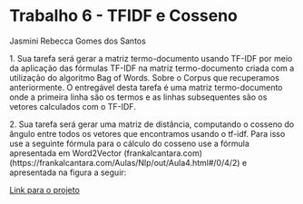 # Trabalho 6 - TFIDF e Cosseno
<p> Jasmini Rebecca Gomes dos Santos </p>

<p>1. Sua tarefa será gerar a matriz termo-documento usando TF-IDF por meio da aplicação das
fórmulas TF-IDF na matriz termo-documento criada com a utilização do algoritmo Bag of
Words. Sobre o Corpus que recuperamos anteriormente. O entregável desta tarefa é uma
matriz termo-documento onde a primeira linha são os termos e as linhas subsequentes são
os vetores calculados com o TF-IDF. </p>
<p> 2. Sua tarefa será gerar uma matriz de distância, computando o cosseno do ângulo entre todos
os vetores que encontramos usando o tf-idf. Para isso use a seguinte fórmula para o cálculo
do cosseno use a fórmula apresentada em Word2Vector (frankalcantara.com)
(https://frankalcantara.com/Aulas/Nlp/out/Aula4.html#/0/4/2) e apresentada na figura a
seguir: </p>

<a href="https://colab.research.google.com/drive/1nncTls2dCZ5LZ5sKJNdBJDoqCsWgA9_F?usp=sharing">Link para o projeto</p> 
